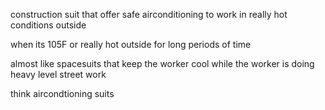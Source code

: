 construction suit that offer safe airconditioning to work in really hot conditions outside

when its 105F or really hot outside for long periods of time

almost like spacesuits that keep the worker cool while the worker is doing heavy level street work

think aircondtioning suits

